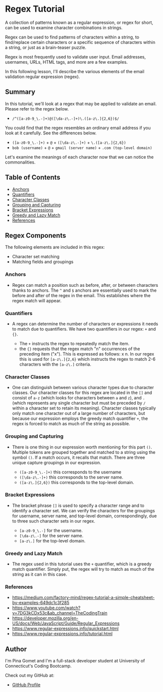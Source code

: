 # Regex Tutorial

A collection of patterns known as a regular expression, or regex for short, can be used to examine character combinations in strings. 

Regex can be used to find patterns of characters within a string, to find/replace certain characters or a specific sequence of characters within a string, or just as a brain-teaser puzzle.

Regex is most frequently used to validate user input. Email addresses, usernames, URLs, HTML tags, and more are a few examples.

In this following lesson, I'll describe the various elements of the email validation regular expression (regex).

## Summary

In this tutorial, we'll look at a regex that may be applied to validate an email. Please refer to the regex below.

* `/^([a-z0-9_\.-]+)@([\da-z\.-]+)\.([a-z\.]{2,6})$/`

You could find that the regex resembles an ordinary email address if you look at it carefully. See the differences below.

* `([a-z0-9_\.-]+)` + `@` + `([\da-z\.-]+)` + `\.([a-z\.]{2,6})`
* `bob (username)` + `@` + `gmail (server name)` + `.com (top-level domain)`

Let's examine the meanings of each character now that we can notice the commonalities.

## Table of Contents

- [Anchors](#anchors)
- [Quantifiers](#quantifiers)
- [Character Classes](#character-classes)
- [Grouping and Capturing](#grouping-and-capturing)
- [Bracket Expressions](#bracket-expressions)
- [Greedy and Lazy Match](#greedy-and-lazy-match)
- [References](#references)

## Regex Components

The following elements are included in this regex:

- Character set matching
- Matching fields and groupings

### Anchors

* Regex can match a position such as before, after, or between characters thanks to anchors. The `^` and `$` anchors are essentially used to mark the before and after of the regex in the email. This establishes where the regex match will appear.

### Quantifiers

* A regex can determine the number of characters or expressions it needs to match due to quantifiers. We have two quantifiers in our regex: `+` and `{}`.

    * The `+` instructs the regex to repeatedly match the item.
    * the `{}` requests that the regex match "n" occurrences of the preceding item ("x"). This is expressed as follows: x n. In our regex this is used for `[a-z\.]{2,6}` which instructs the regex to match 2-6 characters with the `[a-z\.]` criteria.

### Character Classes

* One can distinguish between various character types due to character classes. Our character classes for this regex are located in the `[]` and consist of `a-z` (which looks for characters between `a` and `z`), and `.` (which represents any single character but must be preceded by `/` within a character set to retain its meaning). Character classes typically only match one character out of a large number of characters, but because our expression employs the greedy match quantifier `+`, the regex is forced to match as much of the string as possible.

### Grouping and Capturing

* There is one thing in our expression worth mentioning for this part `()`. Multiple tokens are grouped together and matched to a string using the symbol `()`. If a match occurs, it recalls that match. There are three unique capture groupings in our expression.

    * `([a-z0-9_\.-]+)` this corresponds to the username
    * `([\da-z\.-]+)` this corresponds to the server name.
    * `([a-z\.]{2,6})` this corresponds to the top-level domain.

### Bracket Expressions

* The bracket phrase `[]` is used to specify a character range and to identify a character set. We can verify the characters for the groupings for username, server name, and top-level domain, correspondingly, due to three such character sets in our regex.

    * `[a-z0-9_\.-]` for the username.
    * `[\da-z\.-]` for the server name.
    * `[a-z\.]` for the top-level domain.

### Greedy and Lazy Match

* The regex used in this tutorial uses the `+` quantifier, which is a greedy match quantifier. Simply put, the regex will try to match as much of the string as it can in this case.

### References

* https://medium.com/factory-mind/regex-tutorial-a-simple-cheatsheet-by-examples-649dc1c3f285
* https://www.youtube.com/watch?v=7DG3kCDx53c&ab_channel=TheCodingTrain
* https://developer.mozilla.org/en-US/docs/Web/JavaScript/Guide/Regular_Expressions
* https://www.regular-expressions.info/quickstart.html
* https://www.regular-expressions.info/tutorial.html

## Author

I'm Pina Gomet and I'm a full-stack developer student at University of Connecticut's Coding Bootcamp.

Check out my GitHub at:
* [GitHub Profile](https://github.com/pgomet)